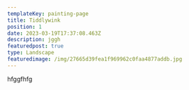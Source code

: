 ```yaml
---
templateKey: painting-page
title: Tiddlywink
position: 1
date: 2023-03-19T17:37:08.463Z
description: jggh
featuredpost: true
type: Landscape
featuredimage: /img/27665d39fea1f969962c0faa4877addb.jpg
---
```

hfggfhfg